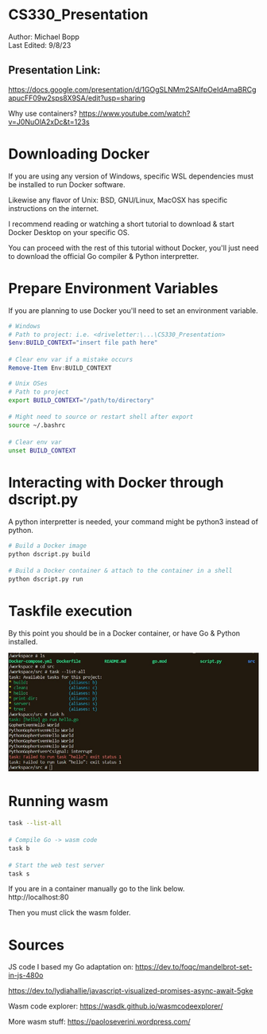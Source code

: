 # CS330_Presentation

Author: Michael Bopp <br>
Last Edited: 9/8/23 <br>

Presentation Link:
--- 
https://docs.google.com/presentation/d/1GOgSLNMm2SAIfpOeIdAmaBRCgapucFF09w2sps8X9SA/edit?usp=sharing

Why use containers?
https://www.youtube.com/watch?v=J0NuOlA2xDc&t=123s

# Downloading Docker

If you are using any version of Windows, specific WSL dependencies must be installed to run Docker software.

Likewise any flavor of Unix: BSD, GNU/Linux, MacOSX has specific instructions on the internet.

I recommend reading or watching a short tutorial to download & start Docker Desktop on your specific OS.

You can proceed with the rest of this tutorial without Docker, you'll just need to download the official Go compiler & Python interpretter.

# Prepare Environment Variables

If you are planning to use Docker you'll need to set an environment variable.

```powershell
# Windows
# Path to project: i.e. <driveletter:\...\CS330_Presentation>
$env:BUILD_CONTEXT="insert file path here"

# Clear env var if a mistake occurs
Remove-Item Env:BUILD_CONTEXT
```

```bash
# Unix OSes
# Path to project
export BUILD_CONTEXT="/path/to/directory"

# Might need to source or restart shell after export
source ~/.bashrc

# Clear env var
unset BUILD_CONTEXT
```

# Interacting with Docker through dscript.py

A python interpretter is needed, your command might be python3 instead of python.

```bash
# Build a Docker image
python dscript.py build

# Build a Docker container & attach to the container in a shell
python dscript.py run
```

# Taskfile execution

By this point you should be in a Docker container, or have Go & Python installed.

![Taskfile](taskfile_demo.jpg)


# Running wasm

```bash
task --list-all

# Compile Go -> wasm code
task b

# Start the web test server
task s

```

If you are in a container manually go to the link below. <br> http://localhost:80

Then you must click the wasm folder.

# Sources

JS code I based my Go adaptation on: https://dev.to/foqc/mandelbrot-set-in-js-480o <br>

https://dev.to/lydiahallie/javascript-visualized-promises-async-await-5gke <br>

Wasm code explorer: https://wasdk.github.io/wasmcodeexplorer/ <br>

More wasm stuff: https://paoloseverini.wordpress.com/
